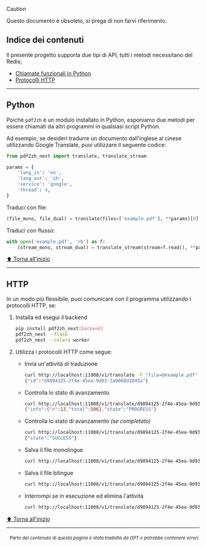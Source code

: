 > [!CAUTION]
>
> Questo documento è obsoleto, si prega di non farvi riferimento.

<h2 id="toc">Indice dei contenuti</h2>
Il presente progetto supporta due tipi di API, tutti i metodi necessitano del Redis;

- [Chiamate funzionali in Python](#api-python)
- [Protocolli HTTP](#api-http)

---

<h2 id="api-python">Python</h2>

Poiché `pdf2zh` è un modulo installato in Python, esponiamo due metodi per essere chiamati da altri programmi in qualsiasi script Python.

Ad esempio, se desideri tradurre un documento dall'inglese al cinese utilizzando Google Translate, puoi utilizzare il seguente codice:

```python
from pdf2zh_next import translate, translate_stream

params = {
    'lang_in': 'en',
    'lang_out': 'zh',
    'service': 'google',
    'thread': 4,
}
```
Traduci con file:
```python
(file_mono, file_dual) = translate(files=['example.pdf'], **params)[0]
```
Traduci con flusso:
```python
with open('example.pdf', 'rb') as f:
    (stream_mono, stream_dual) = translate_stream(stream=f.read(), **params)
```

[⬆️ Torna all'inizio](#toc)

---

<h2 id="api-http">HTTP</h2>

In un modo più flessibile, puoi comunicare con il programma utilizzando i protocolli HTTP, se:

1. Installa ed esegui il backend

   ```bash
   pip install pdf2zh_next[backend]
   pdf2zh_next --flask
   pdf2zh_next --celery worker
   ```

2. Utilizza i protocolli HTTP come segue:

   - Invia un'attività di traduzione

     ```bash
     curl http://localhost:11008/v1/translate -F "file=@example.pdf" -F "data={\"lang_in\":\"en\",\"lang_out\":\"zh\",\"service\":\"google\",\"thread\":4}"
     {"id":"d9894125-2f4e-45ea-9d93-1a9068d2045a"}
     ```

   - Controlla lo stato di avanzamento

     ```bash
     curl http://localhost:11008/v1/translate/d9894125-2f4e-45ea-9d93-1a9068d2045a
     {"info":{"n":13,"total":506},"state":"PROGRESS"}
     ```

   - Controlla lo stato di avanzamento _(se completato)_

     ```bash
     curl http://localhost:11008/v1/translate/d9894125-2f4e-45ea-9d93-1a9068d2045a
     {"state":"SUCCESS"}
     ```

   - Salva il file monolingue

     ```bash
     curl http://localhost:11008/v1/translate/d9894125-2f4e-45ea-9d93-1a9068d2045a/mono --output example-mono.pdf
     ```

   - Salva il file bilingue

     ```bash
     curl http://localhost:11008/v1/translate/d9894125-2f4e-45ea-9d93-1a9068d2045a/dual --output example-dual.pdf
     ```

   - Interrompi se in esecuzione ed elimina l'attività
     ```bash
     curl http://localhost:11008/v1/translate/d9894125-2f4e-45ea-9d93-1a9068d2045a -X DELETE
     ```

[⬆️ Torna all'inizio](#toc)

---

<div align="right"> 
<h6><small>Parte del contenuto di questa pagina è stata tradotta da GPT e potrebbe contenere errori.</small></h6>